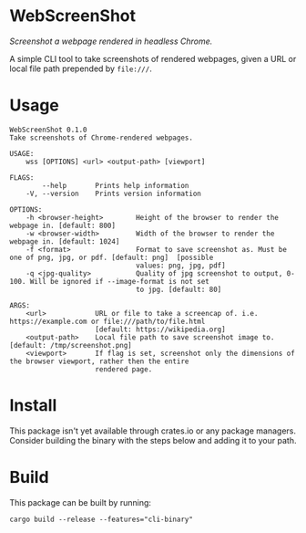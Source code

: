 # WebScreenShot
*Screenshot a webpage rendered in headless Chrome.*

A simple CLI tool to take screenshots of rendered webpages, given a URL or local file path prepended by `file:///`.

# Usage

```
WebScreenShot 0.1.0
Take screenshots of Chrome-rendered webpages.

USAGE:
    wss [OPTIONS] <url> <output-path> [viewport]

FLAGS:
        --help       Prints help information
    -V, --version    Prints version information

OPTIONS:
    -h <browser-height>        Height of the browser to render the webpage in. [default: 800]
    -w <browser-width>         Width of the browser to render the webpage in. [default: 1024]
    -f <format>                Format to save screenshot as. Must be one of png, jpg, or pdf. [default: png]  [possible
                               values: png, jpg, pdf]
    -q <jpg-quality>           Quality of jpg screenshot to output, 0-100. Will be ignored if --image-format is not set
                               to jpg. [default: 80]

ARGS:
    <url>            URL or file to take a screencap of. i.e. https://example.com or file:///path/to/file.html
                     [default: https://wikipedia.org]
    <output-path>    Local file path to save screenshot image to. [default: /tmp/screenshot.png]
    <viewport>       If flag is set, screenshot only the dimensions of the browser viewport, rather then the entire
                     rendered page.
```

# Install
This package isn't yet available through crates.io or any package managers. Consider building the binary with the steps below and adding it to your path.

# Build
This package can be built by running:
```
cargo build --release --features="cli-binary"
```
